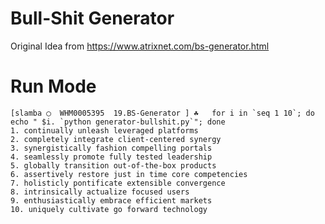 # Bull-Shit Generator
 Original Idea from https://www.atrixnet.com/bs-generator.html

 # Run Mode

 ```
[slamba ◯  WHM0005395  19.BS-Generator ] ☘   for i in `seq 1 10`; do echo " $i. `python generator-bullshit.py`"; done
 1. continually unleash leveraged platforms
 2. completely integrate client-centered synergy
 3. synergistically fashion compelling portals
 4. seamlessly promote fully tested leadership
 5. globally transition out-of-the-box products
 6. assertively restore just in time core competencies
 7. holisticly pontificate extensible convergence
 8. intrinsically actualize focused users
 9. enthusiastically embrace efficient markets
 10. uniquely cultivate go forward technology
 ```
